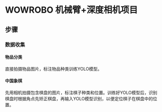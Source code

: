 # WOWROBO 机械臂+深度相机项目

## 步骤

### 数据收集

#### 物品分类

直接拍摄物品图片，标注物品种类训练YOLO模型。

#### 中国象棋

先用相机拍摄包含棋盘的图片，标注棋子种类和位置。训练好YOLO模型后，识别棋盘时根据角点先矫正棋盘，再输入YOLO模型识别，以便定位棋子在棋盘中的位置。
